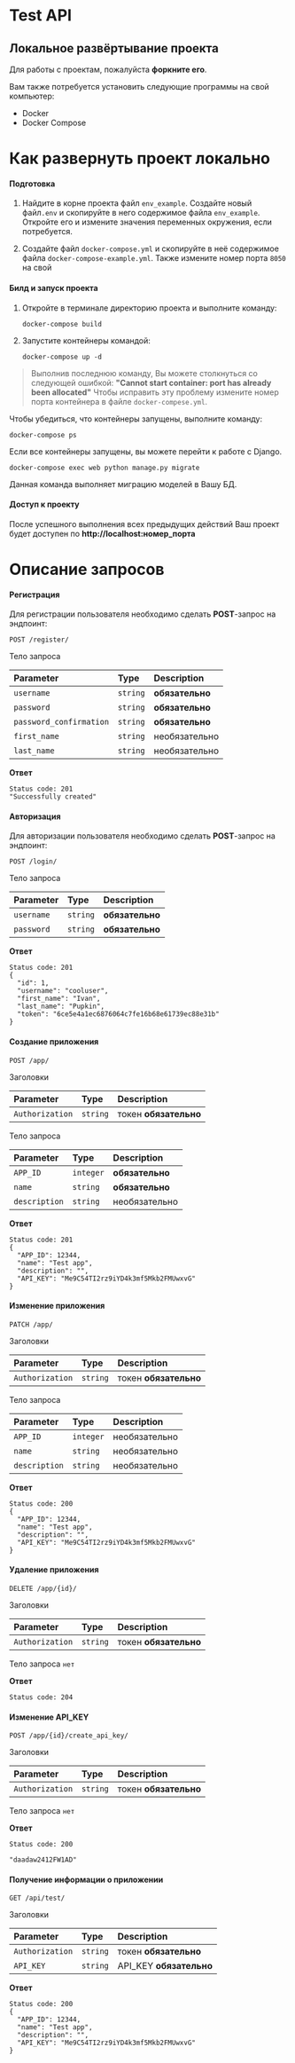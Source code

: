 Test API
=============

## Локальное развёртывание проекта ##

Для работы с проектам, пожалуйста **форкните его**.


Вам также потребуется установить следующие программы на свой компьютер:
- Docker
- Docker Compose


Как развернуть проект локально
=============================

#### Подготовка ####
1. Найдите в корне проекта файл `env_example`. Создайте новый файл`.env` и скопируйте в него содержимое файла `env_example`. Откройте его и измените значения переменных окружения, если потребуется.

2. Создайте файл `docker-compose.yml` и скопируйте в неё содержимое файла `docker-compose-example.yml`. Также измените номер порта `8050` на свой

#### Билд и запуск проекта ####
1.  Откройте в терминале директорию проекта и выполните команду:

    ```
    docker-compose build
    ```
2.  Запустите контейнеры командой:
    ```
    docker-compose up -d
    ```

>Выполнив последнюю команду, Вы можете столкнуться со следующей ошибкой:
  __"Cannot start container: port has already been allocated"__
Чтобы исправить эту проблему измените номер порта контейнера в файле ```docker-compese.yml```.

 Чтобы убедиться, что контейнеры запущены, выполните команду:

```
docker-compose ps
```
Если все контейнеры запущены, вы можете перейти к работе с Django.

```
docker-compose exec web python manage.py migrate
```
Данная команда выполняет миграцию моделей в Вашу БД.

#### Доступ к проекту ####
После успешного выполнения всех предыдущих действий Ваш проект будет доступен по **http://localhost:номер_порта**


Описание запросов
==================

#### Регистрация ###

Для регистрации пользователя необходимо сделать **POST**-запрос на эндпоинт:
```http
POST /register/
```

Тело запроса 

| Parameter | Type | Description |
| :--- | :--- | :--- |
| `username` | `string` | **обязательно** |
| `password` | `string` | **обязательно** |
| `password_confirmation` | `string` | **обязательно** |
| `first_name` | `string` | необязательно |
| `last_name` | `string` | необязательно |

**Ответ**
```
Status code: 201
"Successfully created"
```

#### Авторизация ####

Для авторизации пользователя необходимо сделать **POST**-запрос на эндпоинт:
```http
POST /login/
```

Тело запроса 

| Parameter | Type | Description |
| :--- | :--- | :--- |
| `username` | `string` | **обязательно** |
| `password` | `string` | **обязательно** |


**Ответ**
```
Status code: 201
{
  "id": 1,
  "username": "cooluser",
  "first_name": "Ivan",
  "last_name": "Pupkin",
  "token": "6ce5e4a1ec6876064c7fe16b68e61739ec88e31b"
}
```


#### Создание приложения ####

```http
POST /app/
```

Заголовки

| Parameter | Type | Description |
| :--- | :--- | :--- |
| `Authorization` | `string` | токен **обязательно** |


Тело запроса 

| Parameter | Type | Description |
| :--- | :--- | :--- |
| `APP_ID` | `integer` | **обязательно** |
| `name` | `string` | **обязательно** |
| `description` | `string` | необязательно |


**Ответ**
```
Status code: 201
{
  "APP_ID": 12344,
  "name": "Test app",
  "description": "",
  "API_KEY": "Me9C54TI2rz9iYD4k3mf5Mkb2FMUwxvG"
}
```

#### Изменение приложения ####

```http
PATCH /app/
```

Заголовки

| Parameter | Type | Description |
| :--- | :--- | :--- |
| `Authorization` | `string` | токен **обязательно** |


Тело запроса 

| Parameter | Type | Description |
| :--- | :--- | :--- |
| `APP_ID` | `integer` | необязательно |
| `name` | `string` | необязательно |
| `description` | `string` | необязательно |


**Ответ**
```
Status code: 200
{
  "APP_ID": 12344,
  "name": "Test app",
  "description": "",
  "API_KEY": "Me9C54TI2rz9iYD4k3mf5Mkb2FMUwxvG"
}
```

#### Удаление приложения ####

```http
DELETE /app/{id}/
```

Заголовки

| Parameter | Type | Description |
| :--- | :--- | :--- |
| `Authorization` | `string` | токен **обязательно** |


Тело запроса 
`
нет
`


**Ответ**
```
Status code: 204

```

#### Изменение API_KEY ####

```http
POST /app/{id}/create_api_key/
```

Заголовки

| Parameter | Type | Description |
| :--- | :--- | :--- |
| `Authorization` | `string` | токен **обязательно** |


Тело запроса 
`
нет
`


**Ответ**
```
Status code: 200

"daadaw2412FW1AD"
```

#### Получение информации о приложении ####

```http
GET /api/test/
```

Заголовки

| Parameter | Type | Description |
| :--- | :--- | :--- |
| `Authorization` | `string` | токен **обязательно** |
| `API_KEY` | `string` | API_KEY **обязательно** |



**Ответ**
```
Status code: 200
{
  "APP_ID": 12344,
  "name": "Test app",
  "description": "",
  "API_KEY": "Me9C54TI2rz9iYD4k3mf5Mkb2FMUwxvG"
}
```

